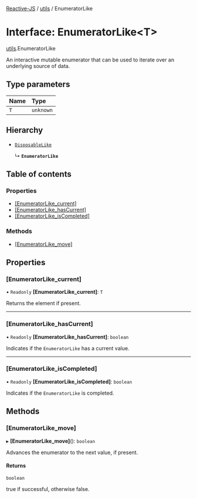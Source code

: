 [Reactive-JS](../README.md) / [utils](../modules/utils.md) / EnumeratorLike

# Interface: EnumeratorLike<T\>

[utils](../modules/utils.md).EnumeratorLike

An interactive mutable enumerator that can be used to iterate
over an underlying source of data.

## Type parameters

| Name | Type |
| :------ | :------ |
| `T` | `unknown` |

## Hierarchy

- [`DisposableLike`](utils.DisposableLike.md)

  ↳ **`EnumeratorLike`**

## Table of contents

### Properties

- [[EnumeratorLike\_current]](utils.EnumeratorLike.md#[enumeratorlike_current])
- [[EnumeratorLike\_hasCurrent]](utils.EnumeratorLike.md#[enumeratorlike_hascurrent])
- [[EnumeratorLike\_isCompleted]](utils.EnumeratorLike.md#[enumeratorlike_iscompleted])

### Methods

- [[EnumeratorLike\_move]](utils.EnumeratorLike.md#[enumeratorlike_move])

## Properties

### [EnumeratorLike\_current]

• `Readonly` **[EnumeratorLike\_current]**: `T`

Returns the element if present.

___

### [EnumeratorLike\_hasCurrent]

• `Readonly` **[EnumeratorLike\_hasCurrent]**: `boolean`

Indicates if the `EnumeratorLike` has a current value.

___

### [EnumeratorLike\_isCompleted]

• `Readonly` **[EnumeratorLike\_isCompleted]**: `boolean`

Indicates if the `EnumeratorLike` is completed.

## Methods

### [EnumeratorLike\_move]

▸ **[EnumeratorLike_move]**(): `boolean`

Advances the enumerator to the next value, if present.

#### Returns

`boolean`

true if successful, otherwise false.
